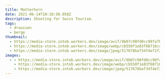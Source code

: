 ```yaml
---
title: Matterhorn
date: 2021-06-14T10:10:50.058Z
description: Shooting for Swiss Tourism.
tags:
  - draussen
  - berge
thumbnail:
  - https://media-store.intob.workers.dev/image/avif/9b07c90fd0cc98fa7bd2b3e99efa7b9d78dfcc32f258a8b79c503e2c4d2bb91c
  - https://media-store.intob.workers.dev/image/webp/cb550f1e83f68716cc9ed7621acb2e905bdc57241101276a3311a21c688106e9
  - https://media-store.intob.workers.dev/image/jpeg/517678baf34f4ef2f263031c55ace6f848423b3f200c5e60c65808e848c3a519
images:
  - - https://media-store.intob.workers.dev/image/avif/9b07c90fd0cc98fa7bd2b3e99efa7b9d78dfcc32f258a8b79c503e2c4d2bb91c
    - https://media-store.intob.workers.dev/image/webp/cb550f1e83f68716cc9ed7621acb2e905bdc57241101276a3311a21c688106e9
    - https://media-store.intob.workers.dev/image/jpeg/517678baf34f4ef2f263031c55ace6f848423b3f200c5e60c65808e848c3a519
---
```

